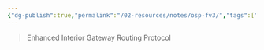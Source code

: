```yaml
---
{"dg-publish":true,"permalink":"/02-resources/notes/osp-fv3/","tags":["netzwerk/protocol"]}
---
```


>Enhanced Interior Gateway Routing Protocol
